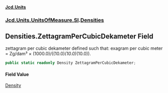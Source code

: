 #### [Jcd.Units](index 'index')
### [Jcd.Units.UnitsOfMeasure.SI](Jcd.Units.UnitsOfMeasure.SI 'Jcd.Units.UnitsOfMeasure.SI').[Densities](Densities 'Jcd.Units.UnitsOfMeasure.SI.Densities')

## Densities.ZettagramPerCubicDekameter Field

zettagram per cubic dekameter defined such that: exagram per cubic meter = Zg/dam³ ×
(1000.0)/((10.0)*(10.0)*(10.0)).

```csharp
public static readonly Density ZettagramPerCubicDekameter;
```

#### Field Value
[Density](Density 'Jcd.Units.UnitTypes.Density')